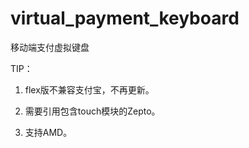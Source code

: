 # virtual_payment_keyboard
移动端支付虚拟键盘

 TIP：

 1. flex版不兼容支付宝，不再更新。

 1. 需要引用包含touch模块的Zepto。

 1. 支持AMD。